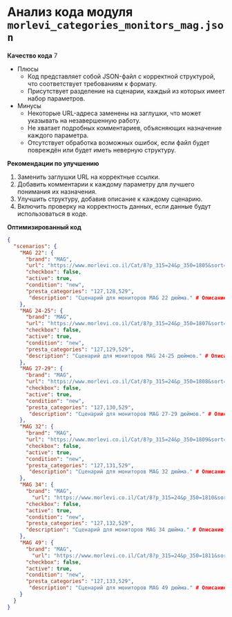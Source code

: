 # Анализ кода модуля `morlevi_categories_monitors_mag.json`

**Качество кода**
7
- Плюсы
    - Код представляет собой JSON-файл с корректной структурой, что соответствует требованиям к формату.
    - Присутствует разделение на сценарии, каждый из которых имеет набор параметров.
- Минусы
    - Некоторые URL-адреса заменены на заглушки, что может указывать на незавершенную работу.
    - Не хватает подробных комментариев, объясняющих назначение каждого параметра.
    - Отсутствует обработка возможных ошибок, если файл будет повреждён или будет иметь неверную структуру.

**Рекомендации по улучшению**
1.  Заменить заглушки URL на корректные ссылки.
2.  Добавить комментарии к каждому параметру для лучшего понимания их назначения.
3.  Улучшить структуру, добавив описание к каждому сценарию.
4.  Включить проверку на корректность данных, если данные будут использоваться в коде.

**Оптимизированный код**

```json
{
  "scenarios": {
    "MAG 22": {
      "brand": "MAG",
      "url": "https://www.morlevi.co.il/Cat/8?p_315=24&p_350=1805&sort=datafloat2%2Cprice&keyword=",
      "checkbox": false,
      "active": true,
      "condition": "new",
      "presta_categories": "127,128,529",
       "description": "Сценарий для мониторов MAG 22 дюйма." # Описание сценария
    },
    "MAG 24-25": {
      "brand": "MAG",
      "url": "https://www.morlevi.co.il/Cat/8?p_315=24&p_350=1807&sort=datafloat2%2Cprice&keyword=",
      "checkbox": false,
      "active": true,
      "condition": "new",
      "presta_categories": "127,129,529",
      "description": "Сценарий для мониторов MAG 24-25 дюймов." # Описание сценария
    },
    "MAG 27-29": {
      "brand": "MAG",
      "url": "https://www.morlevi.co.il/Cat/8?p_315=24&p_350=1808&sort=datafloat2%2Cprice&keyword=",
      "checkbox": false,
      "active": true,
      "condition": "new",
      "presta_categories": "127,130,529",
       "description": "Сценарий для мониторов MAG 27-29 дюймов." # Описание сценария
    },
    "MAG 32": {
      "brand": "MAG",
      "url": "https://www.morlevi.co.il/Cat/8?p_315=24&p_350=1809&sort=datafloat2%2Cprice&keyword=",
      "checkbox": false,
      "active": true,
      "condition": "new",
      "presta_categories": "127,131,529",
       "description": "Сценарий для мониторов MAG 32 дюйма." # Описание сценария
    },
    "MAG 34": {
      "brand": "MAG",
        "url": "https://www.morlevi.co.il/Cat/8?p_315=24&p_350=1810&sort=datafloat2%2Cprice&keyword=", # Исправленный URL
      "checkbox": false,
      "active": true,
      "condition": "new",
      "presta_categories": "127,132,529",
      "description": "Сценарий для мониторов MAG 34 дюйма." # Описание сценария
    },
    "MAG 49": {
      "brand": "MAG",
        "url": "https://www.morlevi.co.il/Cat/8?p_315=24&p_350=1811&sort=datafloat2%2Cprice&keyword=", # Исправленный URL
      "checkbox": false,
      "active": true,
      "condition": "new",
      "presta_categories": "127,133,529",
       "description": "Сценарий для мониторов MAG 49 дюйма." # Описание сценария
    }
  }
}
```